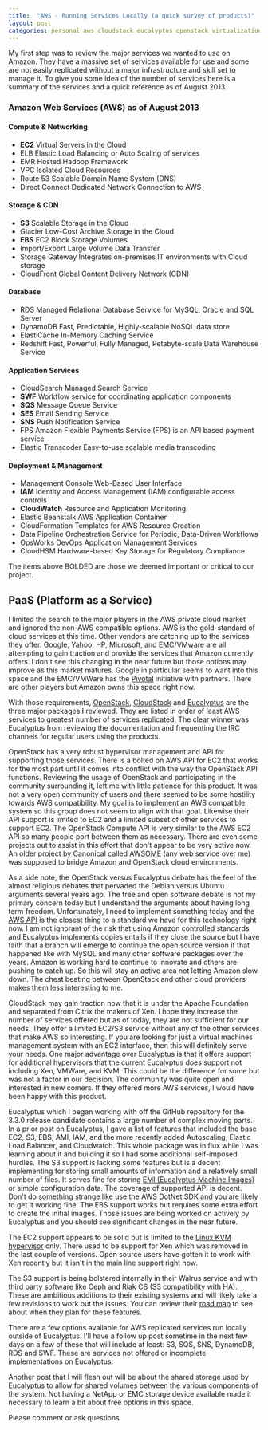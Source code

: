 ```yaml
---
title:  "AWS - Running Services Locally (a quick survey of products)"
layout: post
categories: personal aws cloudstack eucalyptus openstack virtualization
---
```


My first step was to review the major services we wanted to use on Amazon. They have a massive set of services available for use and some are not easily replicated without a major infrastructure and skill set to manage it. To give you some idea of the number of services here is a summary of the services and a quick reference as of August 2013.

<!-- excerpt-end -->

### Amazon Web Services (AWS) as of August 2013

#### Compute & Networking

- **EC2**    Virtual Servers in the Cloud
- ELB    Elastic Load Balancing or Auto Scaling of services 
- EMR   Hosted Hadoop Framework
- VPC    Isolated Cloud Resources
- Route 53   Scalable Domain Name System (DNS)
- Direct Connect Dedicated Network Connection to AWS

#### Storage & CDN

- **S3**    Scalable Storage in the Cloud
- Glacier    Low-Cost Archive Storage in the Cloud
- **EBS**    EC2 Block Storage Volumes
- Import/Export  Large Volume Data Transfer
- Storage Gateway Integrates on-premises IT environments with Cloud storage
- CloudFront  Global Content Delivery Network (CDN)

#### Database
- RDS   Managed Relational Database Service for MySQL, Oracle and SQL Server
- DynamoDB   Fast, Predictable, Highly-scalable NoSQL data store
- ElastiCache  In-Memory Caching Service
- Redshift    Fast, Powerful, Fully Managed, Petabyte-scale Data Warehouse Service

#### Application Services
- CloudSearch  Managed Search Service
- **SWF**   Workflow service for coordinating application components
- **SQS**   Message Queue Service
- **SES**    Email Sending Service
- **SNS**    Push Notification Service
- FPS    Amazon Flexible Payments Service (FPS) is an API based payment service
- Elastic Transcoder Easy-to-use scalable media transcoding

#### Deployment & Management 
- Management Console Web-Based User Interface
- **IAM**      Identity and Access Management (IAM) configurable access controls
- **CloudWatch**   Resource and Application Monitoring
- Elastic Beanstalk  AWS Application Container
- CloudFormation  Templates for AWS Resource Creation
- Data Pipeline   Orchestration Service for Periodic, Data-Driven Workflows
- OpsWorks   DevOps Application Management Services
- CloudHSM   Hardware-based Key Storage for Regulatory Compliance

The items above BOLDED are those we deemed important or critical to our project.

## PaaS (Platform as a Service)

I limited the search to the major players in the AWS private cloud market and ignored the non-AWS compatible options. AWS is the gold-standard of cloud services at this time. Other vendors are catching up to the services they offer.  Google, Yahoo, HP, Microsoft, and EMC/VMware are all attempting to gain traction and provide the services that Amazon currently offers. I don't see this changing in the near future but those options may improve as this market matures. Google in particular seems to want into this space and the EMC/VMWare has the [Pivotal](http://www.gopivotal.com/) initiative with partners. There are other players but Amazon owns this space right now.

With those requirements, [OpenStack](http://www.openstack.org/), [CloudStack](http://cloudstack.apache.org/) and [Eucalyptus](http://www.eucalyptus.com/) are the three major packages I reviewed. They are listed in order of least AWS services to greatest number of services replicated.  The clear winner was Eucalyptus from reviewing the documentation and frequenting the IRC channels for regular users using the products.

OpenStack has a very robust hypervisor management and API for supporting those services. There is a bolted on AWS API for EC2 that works for the most part until it comes into conflict with the way the OpenStack API functions. Reviewing the usage of OpenStack and participating in the community surrounding it, left me with little patience for this product. It was not a very open community of users and there seemed to be some hostility towards AWS compatibility. My goal is to implement an AWS compatible system so this group does not seem to align with that goal. Likewise their API support is limited to EC2 and a limited subset of other services to support EC2. The OpenStack Compute API is very similar to the AWS EC2 API so many people port between them as necessary. There are even some projects out to assist in this effort that don't appear to be very active now.  An older project by Canonical called [AWSOME](https://launchpad.net/awsome) (any web service over me) was supposed to bridge Amazon and OpenStack cloud environments.

As a side note, the OpenStack versus Eucalyptus debate has the feel of the almost religious debates that pervaded the Debian versus Ubuntu arguments several years ago. The free and open software debate is not my primary concern today but I understand the arguments about having long term freedom. Unfortunately, I need to implement something today and the [AWS API](http://aws.amazon.com/documentation/) is the closest thing to a standard we have for this technology right now. I am not ignorant of the risk that using Amazon controlled standards and Eucalyptus implements copies entails if they close the source but I have faith that a branch will emerge to continue the open source version if that happened like with MySQL and many other software packages over the years. Amazon is working hard to continue to innovate and others are pushing to catch up. So this will stay an active area not letting Amazon slow down. The chest beating between OpenStack and other cloud providers makes them less interesting to me.

CloudStack may gain traction now that it is under the Apache Foundation and separated from Citrix the makers of Xen. I hope they increase the number of services offered but as of today, they are not sufficient for our needs. They offer a limited EC2/S3 service without any of the other services that make AWS so interesting. If you are looking for just a virtual machines management system with an EC2 interface, then this will definitely serve your needs. One major advantage over Eucalyptus is that it offers support for additional hypervisors that the current Eucalyptus does support not including Xen, VMWare, and KVM. This could be the difference for some but was not a factor in our decision. The community was quite open and interested in new comers. If they offered more AWS services, I would have been happy with this product.

Eucalyptus which I began working with off the GitHub repository for the 3.3.0 release candidate contains a large number of complex moving parts. In a prior post on Eucalyptus, I gave a list of features that included the base EC2, S3, EBS, AMI, IAM, and the more recently added Autoscaling, Elastic Load Balancer, and Cloudwatch. This whole package was in flux while I was learning about it and building it so I had some additional self-imposed hurdles. The S3 support is lacking some features but is a decent implementing for storing small amounts of information and a relatively small number of files. It serves fine for storing [EMI (Eucalyptus Machine Images)](http://emis.eucalyptus.com/) or simple configuration data. The coverage of supported API is decent. Don't do something strange like use the [AWS DotNet SDK](http://aws.amazon.com/sdkfornet/) and you are likely to get it working fine. The EBS support works but requires some extra effort to create the initial images. Those issues are being worked on actively by Eucalyptus and you should see significant changes in the near future.

The EC2 support appears to be solid but is limited to the [Linux KVM hypervisor](http://www.linux-kvm.org/) only. There used to be support for Xen which was removed in the last couple of versions. Open source users have gotten it to work with Xen recently but it isn't in the main line support right now.

The S3 support is being bolstered internally in their Walrus service and with third party software like [Ceph](http://ceph.com/) and [Riak CS](http://basho.com/riak-cloud-storage/) (S3 compatibility with HA). These are ambitious additions to their existing systems and will likely take a few revisions to work out the issues. You can review their [road map](http://www.eucalyptus.com/eucalyptus-cloud/iaas/roadmap) to see about when they plan for these features.

There are a few options available for AWS replicated services run locally outside of Eucalyptus. I'll have a follow up post sometime in the next few days on a few of these that will include at least: S3, SQS, SNS, DynamoDB, RDS and SWF. These are services not offered or incomplete implementations on Eucalyptus.

Another post that I will flesh out will be about the shared storage used by Eucalyptus to allow for shared volumes between the various components of the system. Not having a NetApp or EMC storage device available made it necessary to learn a bit about free options in this space.

Please comment or ask questions.

